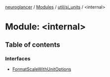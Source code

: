 [neuroglancer](../README.md) / [Modules](../modules.md) / [util/si\_units](util_si_units.md) / <internal\>

# Module: <internal\>

## Table of contents

### Interfaces

- [FormatScaleWithUnitOptions](../interfaces/util_si_units._internal_.FormatScaleWithUnitOptions.md)
